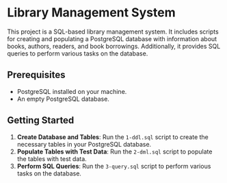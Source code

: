 # Library Management System

This project is a SQL-based library management system. It includes scripts for creating and populating a PostgreSQL database with information about books, authors, readers, and book borrowings. Additionally, it provides SQL queries to perform various tasks on the database.

## Prerequisites

- PostgreSQL installed on your machine.
- An empty PostgreSQL database.

## Getting Started

1. **Create Database and Tables**: Run the `1-ddl.sql` script to create the necessary tables in your PostgreSQL database.
2. **Populate Tables with Test Data**: Run the `2-dml.sql` script to populate the tables with test data.
3. **Perform SQL Queries**: Run the `3-query.sql` script to perform various tasks on the database.
